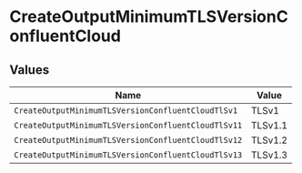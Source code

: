 # CreateOutputMinimumTLSVersionConfluentCloud


## Values

| Name                                                | Value                                               |
| --------------------------------------------------- | --------------------------------------------------- |
| `CreateOutputMinimumTLSVersionConfluentCloudTlSv1`  | TLSv1                                               |
| `CreateOutputMinimumTLSVersionConfluentCloudTlSv11` | TLSv1.1                                             |
| `CreateOutputMinimumTLSVersionConfluentCloudTlSv12` | TLSv1.2                                             |
| `CreateOutputMinimumTLSVersionConfluentCloudTlSv13` | TLSv1.3                                             |